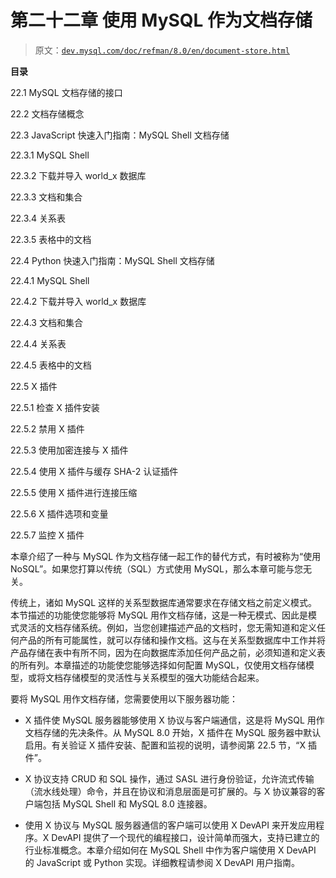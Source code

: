 # 第二十二章 使用 MySQL 作为文档存储

> 原文：[`dev.mysql.com/doc/refman/8.0/en/document-store.html`](https://dev.mysql.com/doc/refman/8.0/en/document-store.html)

**目录**

22.1 MySQL 文档存储的接口

22.2 文档存储概念

22.3 JavaScript 快速入门指南：MySQL Shell 文档存储

22.3.1 MySQL Shell

22.3.2 下载并导入 world_x 数据库

22.3.3 文档和集合

22.3.4 关系表

22.3.5 表格中的文档

22.4 Python 快速入门指南：MySQL Shell 文档存储

22.4.1 MySQL Shell

22.4.2 下载并导入 world_x 数据库

22.4.3 文档和集合

22.4.4 关系表

22.4.5 表格中的文档

22.5 X 插件

22.5.1 检查 X 插件安装

22.5.2 禁用 X 插件

22.5.3 使用加密连接与 X 插件

22.5.4 使用 X 插件与缓存 SHA-2 认证插件

22.5.5 使用 X 插件进行连接压缩

22.5.6 X 插件选项和变量

22.5.7 监控 X 插件

本章介绍了一种与 MySQL 作为文档存储一起工作的替代方式，有时被称为“使用 NoSQL”。如果您打算以传统（SQL）方式使用 MySQL，那么本章可能与您无关。

传统上，诸如 MySQL 这样的关系型数据库通常要求在存储文档之前定义模式。本节描述的功能使您能够将 MySQL 用作文档存储，这是一种无模式、因此是模式灵活的文档存储系统。例如，当您创建描述产品的文档时，您无需知道和定义任何产品的所有可能属性，就可以存储和操作文档。这与在关系型数据库中工作并将产品存储在表中有所不同，因为在向数据库添加任何产品之前，必须知道和定义表的所有列。本章描述的功能使您能够选择如何配置 MySQL，仅使用文档存储模型，或将文档存储模型的灵活性与关系模型的强大功能结合起来。

要将 MySQL 用作文档存储，您需要使用以下服务器功能：

+   X 插件使 MySQL 服务器能够使用 X 协议与客户端通信，这是将 MySQL 用作文档存储的先决条件。从 MySQL 8.0 开始，X 插件在 MySQL 服务器中默认启用。有关验证 X 插件安装、配置和监视的说明，请参阅第 22.5 节，“X 插件”。

+   X 协议支持 CRUD 和 SQL 操作，通过 SASL 进行身份验证，允许流式传输（流水线处理）命令，并且在协议和消息层面是可扩展的。与 X 协议兼容的客户端包括 MySQL Shell 和 MySQL 8.0 连接器。

+   使用 X 协议与 MySQL 服务器通信的客户端可以使用 X DevAPI 来开发应用程序。X DevAPI 提供了一个现代的编程接口，设计简单而强大，支持已建立的行业标准概念。本章介绍如何在 MySQL Shell 中作为客户端使用 X DevAPI 的 JavaScript 或 Python 实现。详细教程请参阅 X DevAPI 用户指南。
